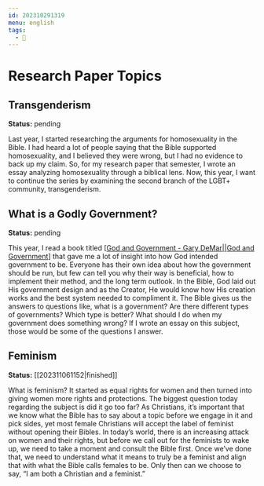 ```yaml
---
id: 202310291319
menu: english
tags:
  - 🌻
---
```

# Research Paper Topics

## Transgenderism

**Status:** pending

Last year, I started researching the arguments for homosexuality in the Bible. I had heard a lot of people saying that the Bible supported homosexuality, and I believed they were wrong, but I had no evidence to back up my claim. So, for my research paper that semester, I wrote an essay analyzing homosexuality through a biblical lens. Now, this year, I want to continue the series by examining the second branch of the LGBT+ community, transgenderism.

## What is a Godly Government?

**Status:** pending

This year, I read a book titled [[God and Government - Gary DeMar||God and Government]] that gave me a lot of insight into how God intended government to be. Everyone has their own idea about how the government should be run, but few can tell you why their way is beneficial, how to implement their method, and the long term outlook. In the Bible, God laid out His government design and as the Creator, He would know how His creation works and the best system needed to compliment it. The Bible gives us the answers to questions like, what is a government? Are there different types of governments? Which type is better? What should I do when my government does something wrong? If I wrote an essay on this subject, those would be some of the questions I answer.

## Feminism

**Status:** [[202311061152|finished]]

What is feminism? It started as equal rights for women and then turned into giving women more rights and protections. The biggest question today regarding the subject is did it go too far? As Christians, it’s important that we know what the Bible has to say about a topic before we engage in it and pick sides, yet most female Christians will accept the label of feminist without opening their Bibles. In today’s world, there is an increasing attack on women and their rights, but before we call out for the feminists to wake up, we need to take a moment and consult the Bible first. Once we’ve done that, we need to understand what it means to truly be a feminist and align that with what the Bible calls females to be. Only then can we choose to say, “I am both a Christian and a feminist.”

[//begin]: # "Autogenerated link references for markdown compatibility"
[God and Government - Gary DeMar||God and Government]: <../50-59-sources/52 Bookshelf/51.02 Nonfiction/God and Government - Gary DeMar> "God and Government - Gary DeMar"
[//end]: # "Autogenerated link references"